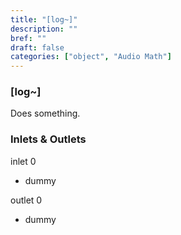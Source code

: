 ```yaml
---
title: "[log~]"
description: ""
bref: ""
draft: false
categories: ["object", "Audio Math"]
---
```


### [log~]

Does something.

### Inlets & Outlets

inlet 0

 - dummy

outlet 0

 - dummy
 
